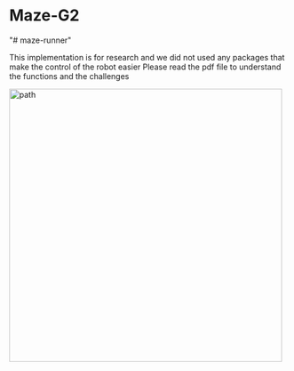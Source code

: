 # Maze-G2

"# maze-runner" 

This implementation is for research and we did not used any packages that make the control of the robot easier
Please read the pdf file to understand the functions and the challenges

<img width="491" alt="path" src="https://github.com/user-attachments/assets/7e0832b4-2946-4756-be54-ddac77e0b771" />
